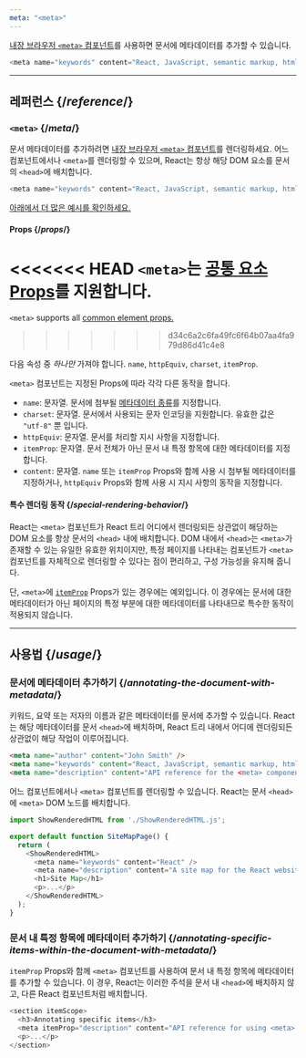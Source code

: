 ```yaml
---
meta: "<meta>"
---
```


<Intro>

[내장 브라우저 `<meta>` 컴포넌트](https://developer.mozilla.org/ko/docs/Web/HTML/Element/meta)를 사용하면 문서에 메타데이터를 추가할 수 있습니다.

```js
<meta name="keywords" content="React, JavaScript, semantic markup, html" />
```

</Intro>

<InlineToc />

---

## 레퍼런스 {/*reference*/}

### `<meta>` {/*meta*/}

문서 메타데이터를 추가하려면 [내장 브라우저 `<meta>` 컴포넌트](https://developer.mozilla.org/ko/docs/Web/HTML/Element/meta)를 렌더링하세요. 어느 컴포넌트에서나 `<meta>`를 렌더링할 수 있으며, React는 항상 해당 DOM 요소를 문서의 `<head>`에 배치합니다.

```js
<meta name="keywords" content="React, JavaScript, semantic markup, html" />
```

[아래에서 더 많은 예시를 확인하세요.](#usage)

#### Props {/*props*/}

<<<<<<< HEAD
`<meta>`는 [공통 요소 Props](/reference/react-dom/components/common#props)를 지원합니다.
=======
`<meta>` supports all [common element props.](/reference/react-dom/components/common#common-props)
>>>>>>> d34c6a2c6fa49fc6f64b07aa4fa979d86d41c4e8

다음 속성 중 _하나만_ 가져야 합니다. `name`, `httpEquiv`, `charset`, `itemProp`.

`<meta>` 컴포넌트는 지정된 Props에 따라 각각 다른 동작을 합니다.

* `name`: 문자열. 문서에 첨부될 [메타데이터 종류](https://developer.mozilla.org/ko/docs/Web/HTML/Element/meta/name)를 지정합니다.
* `charset`: 문자열. 문서에서 사용되는 문자 인코딩을 지원합니다. 유효한 값은 `"utf-8"` 뿐 입니다.
* `httpEquiv`: 문자열. 문서를 처리할 지시 사항을 지정합니다.
* `itemProp`: 문자열. 문서 전체가 아닌 문서 내 특정 항목에 대한 메타데이터를 지정합니다.
* `content`: 문자열. `name` 또는 `itemProp` Props와 함께 사용 시 첨부될 메타데이터를 지정하거나, `httpEquiv` Props와 함께 사용 시 지시 사항의 동작을 지정합니다.

#### 특수 렌더링 동작 {/*special-rendering-behavior*/}

React는 `<meta>` 컴포넌트가 React 트리 어디에서 렌더링되든 상관없이 해당하는 DOM 요소를 항상 문서의 `<head>` 내에 배치합니다. DOM 내에서 `<head>`는 `<meta>`가 존재할 수 있는 유일한 유효한 위치이지만, 특정 페이지를 나타내는 컴포넌트가 `<meta>` 컴포넌트를 자체적으로 렌더링할 수 있다는 점이 편리하고, 구성 가능성을 유지해 줍니다.

단, `<meta>`에 [`itemProp`](https://developer.mozilla.org/ko/docs/Web/HTML/Global_attributes/itemprop) Props가 있는 경우에는 예외입니다. 이 경우에는 문서에 대한 메타데이터가 아닌 페이지의 특정 부분에 대한 메타데이터를 나타내므로 특수한 동작이 적용되지 않습니다.

---

## 사용법 {/*usage*/}

### 문서에 메타데이터 추가하기 {/*annotating-the-document-with-metadata*/}

키워드, 요약 또는 저자의 이름과 같은 메타데이터를 문서에 추가할 수 있습니다. React는 해당 메타데이터를 문서 `<head>`에 배치하며, React 트리 내에서 어디에 렌더링되든 상관없이 해당 작업이 이루어집니다.

```html
<meta name="author" content="John Smith" />
<meta name="keywords" content="React, JavaScript, semantic markup, html" />
<meta name="description" content="API reference for the <meta> component in React DOM" />
```

어느 컴포넌트에서나 `<meta>` 컴포넌트를 렌더링할 수 있습니다. React는 문서 `<head>`에 `<meta>` DOM 노드를 배치합니다.

<SandpackWithHTMLOutput>

```js src/App.js active
import ShowRenderedHTML from './ShowRenderedHTML.js';

export default function SiteMapPage() {
  return (
    <ShowRenderedHTML>
      <meta name="keywords" content="React" />
      <meta name="description" content="A site map for the React website" />
      <h1>Site Map</h1>
      <p>...</p>
    </ShowRenderedHTML>
  );
}
```

</SandpackWithHTMLOutput>

### 문서 내 특정 항목에 메타데이터 추가하기 {/*annotating-specific-items-within-the-document-with-metadata*/}

`itemProp` Props와 함께 `<meta>` 컴포넌트를 사용하여 문서 내 특정 항목에 메타데이터를 추가할 수 있습니다. 이 경우, React는 이러한 주석을 문서 내 `<head>`에 배치하지 않고, 다른 React 컴포넌트처럼 배치합니다.

```js
<section itemScope>
  <h3>Annotating specific items</h3>
  <meta itemProp="description" content="API reference for using <meta> with itemProp" />
  <p>...</p>
</section>
```
